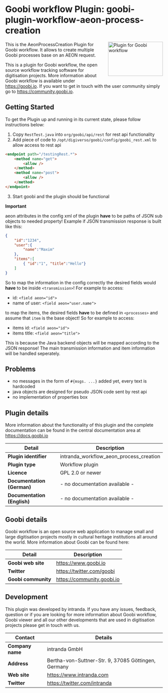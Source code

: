 # Goobi workflow Plugin: goobi-plugin-workflow-aeon-process-creation

<img src="https://goobi.io/wp-content/uploads/logo_goobi_plugin.png" align="right" style="margin:0 0 20px 20px;" alt="Plugin for Goobi workflow" width="175" height="109">

This is the AeonProcessCreation Plugin for Goobi workflow. It allows to create multiple Goobi processes base on an AEON request.

This is a plugin for Goobi workflow, the open source workflow tracking software for digitisation projects. More information about Goobi workflow is available under https://goobi.io. If you want to get in touch with the user community simply go to https://community.goobi.io.

## Getting Started

To get the Plugin up and running in its current state, please follow instructions below:

1. Copy `RestTest.java` into `org/goobi/api/rest` for rest api functionality
2. Add piece of code to `/opt/digiverso/goobi/config/goobi_rest.xml` to allow access to rest api

```html
<endpoint path="/testingRest.*">
    <method name="get">
        <allow />
    </method>
    <method name="post">
        <allow />
    </method>
</endpoint>
```

3. Start goobi and the plugin should be functional

**Important**

aeon attributes in the config xml of the plugin **have** to be paths of JSON sub objects to needed property!
Example if JSON transmission response is built like this:

```JSON
{
    "id":"1234",
    "user":{
        "name":"Maxim"
    },
    "items":[
        { "id":"1", "title":"Hello"}
    ]
}
```

So to map the information in the config correctly the desired fields would **have** to be inside `<transmission>`!
For example to access:

- id: `<field aeon="id">`
- name of user: `<field aeon="user.name">`

to map the items, the desired fields **have** to be defined in `<processes>` and assume that `item` is the base object!
So for example to access:

- items id: `<field aeon="id">`
- items title: `<field aeon="title">`

This is because the Java backend objects will be mapped according to the JSON response! 
The main transmission information and item information will be handled seperately.

## Problems

* no messages in the form of `#{msgs. ...}` added yet, every text is hardcoded
* java objects are designed for pseudo JSON code sent by rest api
* no implementation of properties box

## Plugin details

More information about the functionality of this plugin and the complete documentation can be found in the central documentation area at https://docs.goobi.io

Detail | Description
--- | ---
**Plugin identifier**       | intranda_workflow_aeon_process_creation
**Plugin type**             | Workflow plugin
**Licence**                 | GPL 2.0 or newer  
**Documentation (German)**  | - no documentation available -
**Documentation (English)** | - no documentation available -

## Goobi details

Goobi workflow is an open source web application to manage small and large digitisation projects mostly in cultural heritage institutions all around the world. More information about Goobi can be found here:

Detail | Description
--- | ---
**Goobi web site**  | https://www.goobi.io
**Twitter**         | https://twitter.com/goobi
**Goobi community** | https://community.goobi.io

## Development

This plugin was developed by intranda. If you have any issues, feedback, question or if you are looking for more information about Goobi workflow, Goobi viewer and all our other developments that are used in digitisation projects please get in touch with us.  

Contact | Details
--- | ---
**Company name**  | intranda GmbH
**Address**       | Bertha-von-Suttner-Str. 9, 37085 Göttingen, Germany
**Web site**      | https://www.intranda.com
**Twitter**       | https://twitter.com/intranda
